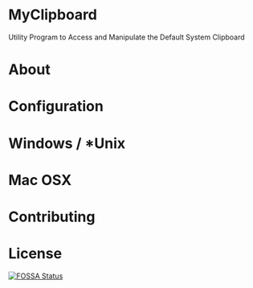 # MyClipboard
Utility Program to Access and Manipulate the Default System Clipboard

# About

# Configuration

# Windows / *Unix

# Mac OSX

# Contributing

# License 

[![FOSSA Status](https://app.fossa.com/api/projects/git%2Bgithub.com%2Fsgoudham%2FMyClipboard.svg?type=large)](https://app.fossa.com/projects/git%2Bgithub.com%2Fsgoudham%2FMyClipboard?ref=badge_large)